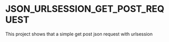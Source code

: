 # JSON_URLSESSION_GET_POST_REQUEST

This project shows that a simple get post json request with urlsession
